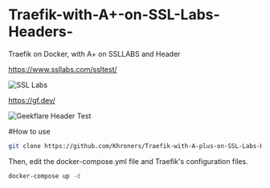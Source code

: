 # Traefik-with-A+-on-SSL-Labs-Headers-
Traefik on Docker, with A+ on SSLLABS and Header

https://www.ssllabs.com/ssltest/

![SSL Labs](https://user-images.githubusercontent.com/75507405/110218664-3a7a2680-7ebb-11eb-96bb-30cdd3181fbb.png)

https://gf.dev/

![Geekflare Header Test](https://user-images.githubusercontent.com/75507405/110218755-b07e8d80-7ebb-11eb-99df-be420dd9548e.png)


#How to use
```bash
git clone https://github.com/Khroners/Traefik-with-A-plus-on-SSL-Labs-Headers
```
Then, edit the docker-compose.yml file and Traefik's configuration files.
```bash
docker-compose up -d
```
